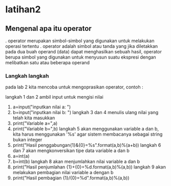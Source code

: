 # latihan2

## Mengenal apa itu operator 
. operator merupakan simbol-simbol yang digunakan untuk melakukan operasi tertentu
. operator adalah simbol atau tanda yang jika diletakkan pada dua buah operand (data) dapat menghasilkan sebuah hasil, operator berupa simbol yang digunakan untuk menyusun suatu ekspresi dengan melibatkan satu atau beberapa operand

### Langkah langkah
pada lab 2 kita mencoba untuk mengoprasikan operator, contoh :

langkah 1 dan 2 ambil input untuk mengisi nilai
1. a=input("inputkan nilai a: ")
2. b=input("inputkan nilai b: ") 
langkah 3 dan 4 menulis ulang nilai yang telah kita masukkan 
3. print("Variable a=",a)
4. print("Variable b=",b)
langkah 5 akan menggunakan variable a dan b, kita harus menggunakan '%s' agar sistem membacanya sebagai string bukan integer
5. print("Hasil penggabungan{1}&{0}=%s".format(a,b)%(a+b))
langkah 6 dan 7 akan mengkonversikan tipe data variable a dan b 
6. a=int(a)
7. b=int(b)
langkah 8 akan menjumlahkan nilai variable a dan b 
8. print("Hasil penjumlahan {1}+{0}=%d.format(a,b)%(a,b))
langkah 9 akan melakukan pembagian nilai variable a dengan b 
9. print("Hasil pembagian {1}/{0}=%d".format(a,b)%(a,b)) 
